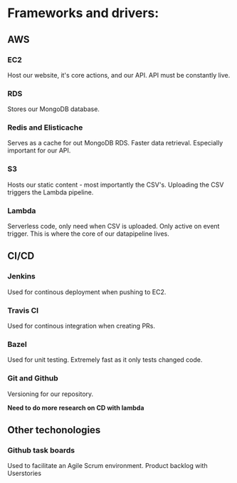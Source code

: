 #  Frameworks and drivers:



## AWS
### EC2
Host our website, it's core actions, and our API. API must be constantly live. 

### RDS
Stores our MongoDB database. 

### Redis and Elisticache
Serves as a cache for out MongoDB RDS. Faster data retrieval. Especially important for our API.

### S3
Hosts our static content - most importantly the CSV's. Uploading the CSV triggers the Lambda pipeline. 

### Lambda
Serverless code, only need when CSV is uploaded. Only active on event trigger. This is where the core of our datapipeline lives. 


## CI/CD

### Jenkins
Used for continous deployment when pushing to EC2.

### Travis CI
Used for continous integration when creating PRs.

### Bazel
Used for unit testing. Extremely fast as it only tests changed code.

### Git and Github
Versioning for our repository.

**Need to do more research on CD with lambda**

## Other techonologies
### Github task boards 
Used to facilitate an Agile Scrum environment. Product backlog with Userstories
